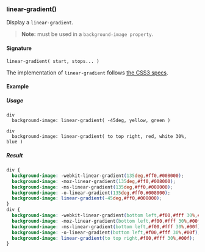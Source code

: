 ### linear-gradient()

Display a `linear-gradient`.

> **Note:** must be used in a `background-image property`.

#### Signature

`linear-gradient( start, stops... )`

The implementation of `linear-gradient` follows [the CSS3 specs](https://developer.mozilla.org/en-US/docs/Web/CSS/linear-gradient).

#### Example

##### Usage

```stylus
div
  background-image: linear-gradient( -45deg, yellow, green )

div
  background-image: linear-gradient( to top right, red, white 30%, blue )    
```

##### Result

```css
div {
  background-image: -webkit-linear-gradient(135deg,#ff0,#008000);
  background-image: -moz-linear-gradient(135deg,#ff0,#008000);
  background-image: -ms-linear-gradient(135deg,#ff0,#008000);
  background-image: -o-linear-gradient(135deg,#ff0,#008000);
  background-image: linear-gradient(-45deg,#ff0,#008000);
}
div {
  background-image: -webkit-linear-gradient(bottom left,#f00,#fff 30%,#00f);
  background-image: -moz-linear-gradient(bottom left,#f00,#fff 30%,#00f);
  background-image: -ms-linear-gradient(bottom left,#f00,#fff 30%,#00f);
  background-image: -o-linear-gradient(bottom left,#f00,#fff 30%,#00f);
  background-image: linear-gradient(to top right,#f00,#fff 30%,#00f);
}
```
